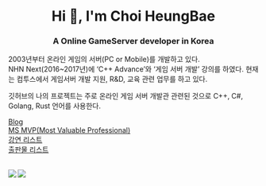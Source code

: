 <h1 align="center">Hi 👋, I'm Choi HeungBae</h1>  
<h3 align="center">A Online GameServer developer in Korea</h3>  
  
2003년부터 온라인 게임의 서버(PC or Mobile)를 개발하고 있다.  
NHN Next(2016~2017년)에 ‘C++ Advance’와 ‘게임 서버 개발’ 강의를 하였다. 
현재는 컴투스에서 게임서버 개발 지원, R&D, 교육 관련 업무를 하고 있다.   
  
깃허브의 나의 프로젝트는 주로 온라인 게임 서버 개발관 관련된 것으로 C++, C#, Golang, Rust 언어를 사용한다.  
  
[Blog](https://jacking75.github.io/)  
[MS MVP(Most Valuable Professional)](https://mvp.microsoft.com/en-us/PublicProfile/4024485?fullName=Heung%20Bae%20Choi )  
[강연 리스트](https://jacking75.github.io/choiheungbae/%EA%B0%95%EC%97%B0/  )  
[출판물 리스트](https://jacking75.github.io/choiheungbae/%EC%B6%9C%ED%8C%90%EB%AC%BC/  )  
     
<br>  
    
<a href="https://github.com/anuraghazra/github-readme-stats">
  <img align="left" src="https://github-readme-stats.vercel.app/api?username=jacking75&count_private=true&show_icons=true" />
</a>
<a href="https://github.com/anuraghazra/github-readme-stats">
  <img align="left" src="https://github-readme-stats.vercel.app/api/top-langs/?username=jacking75&layout=compact" />
</a>
    
<!--
**jacking75/jacking75** is a ✨ _special_ ✨ repository because its `README.md` (this file) appears on your GitHub profile.

Here are some ideas to get you started:

- 🔭 I’m currently working on ...
- 🌱 I’m currently learning ...
- 👯 I’m looking to collaborate on ...
- 🤔 I’m looking for help with ...
- 💬 Ask me about ...
- 📫 How to reach me: ...
- 😄 Pronouns: ...
- ⚡ Fun fact: ...
-->
